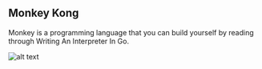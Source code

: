 ## Monkey Kong
Monkey is a programming language that you can build yourself by reading through Writing An Interpreter In Go.

![alt text](https://github.com/gkonto/monkey_kong/tree/master/conf/gorilla-facing-right.png?raw=true)

